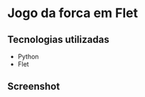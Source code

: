# Jogo da forca em Flet

## Tecnologias utilizadas

<ul>
  <li>Python</li>
  <li>Flet</li>
</ul>

## Screenshot

<img src="">
